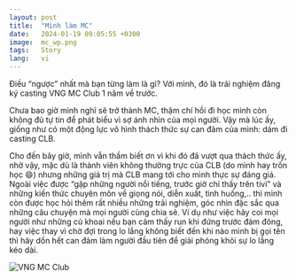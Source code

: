 ```yaml
---
layout: post
title:  "Mình làm MC"
date:   2024-01-19 09:05:55 +0300
image:  mc_wp.png
tags:   Story
lang:   vi
---
```


Điều “ngược” nhất mà bạn từng làm là gì? Với mình, đó là trải nghiệm đăng ký casting VNG MC Club 1 năm về trước. 

Chưa bao giờ mình nghĩ sẽ trở thành MC, thậm chí hồi đi học mình còn không đủ tự tin để phát biểu vì sợ ánh nhìn của mọi người. Vậy mà lúc ấy, giống như có một động lực vô hình thách thức sự can đảm của mình: dám đi casting CLB. 

Cho đến bây giờ, mình vẫn thầm biết ơn vì khi đó đã vượt qua thách thức ấy, nhờ vậy, mặc dù là thành viên không thường trực của CLB (do mình hay trốn học 😄) nhưng những giá trị mà CLB mang tới cho mình thực sự đáng giá. Ngoài việc được “gặp những người nổi tiếng, trước giờ chỉ thấy trên tivi” và những kiến thức chuyên môn về giọng nói, diễn xuất, tình huống,.. thì mình còn được học hỏi thêm rất nhiều những trải nghiệm, góc nhìn đặc sắc qua những câu chuyện mà mọi người cùng chia sẻ. Ví dụ như việc hãy coi mọi người như những củ khoai nếu bạn cảm thấy run khi đứng trước đám đông, hay việc thay vì chờ đợi trong lo lắng không biết đến khi nào mình bị gọi tên thì hãy dồn hết can đảm làm người đầu tiên để giải phóng khỏi sự lo lắng kéo dài. 

<img src="/blog/images/mc.jpg" alt="VNG MC Club" style=""/>